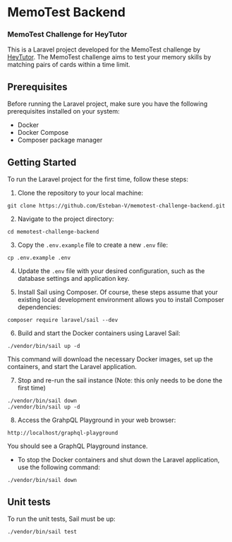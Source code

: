 # MemoTest Backend
### MemoTest Challenge for HeyTutor

This is a Laravel project developed for the MemoTest challenge by [HeyTutor](https://heytutor.com/). The MemoTest challenge aims to test your memory skills by matching pairs of cards within a time limit.

## Prerequisites

Before running the Laravel project, make sure you have the following prerequisites installed on your system:

- Docker
- Docker Compose
- Composer package manager

## Getting Started

To run the Laravel project for the first time, follow these steps:

1. Clone the repository to your local machine:

```
git clone https://github.com/Esteban-V/memotest-challenge-backend.git
```

2. Navigate to the project directory:

```
cd memotest-challenge-backend
```

3. Copy the `.env.example` file to create a new `.env` file:

```
cp .env.example .env
```

4. Update the `.env` file with your desired configuration, such as the database settings and application key.

5. Install Sail using Composer. Of course, these steps assume that your existing local development environment allows you to install Composer dependencies:

```
composer require laravel/sail --dev
```

6. Build and start the Docker containers using Laravel Sail:

```
./vendor/bin/sail up -d
```

This command will download the necessary Docker images, set up the containers, and start the Laravel application.

7. Stop and re-run the sail instance (Note: this only needs to be done the first time)

```
./vendor/bin/sail down
./vendor/bin/sail up -d
```

8. Access the GrahpQL Playground in your web browser:

```
http://localhost/graphql-playground
```

You should see a GraphQL Playground instance.

- To stop the Docker containers and shut down the Laravel application, use the following command:

```
./vendor/bin/sail down
```

## Unit tests

To run the unit tests, Sail must be up:

```
./vendor/bin/sail test
```
